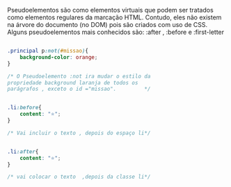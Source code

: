 

<p> Pseudoelementos são como elementos virtuais que podem ser tratados como elementos regulares da marcação HTML. Contudo, eles não existem na árvore do documento (no DOM) pois são criados com uso de CSS. Alguns pseudoelementos mais conhecidos são: :after , :before e :first-letter </p>

```css

.principal p:not(#missao){
    background-color: orange;
}

/* O Pseudoelemento :not ira mudar o estilo da
propriedade background laranja de todos os
parágrafos , exceto o id ="missao".         */

```

```css

.li:before{
    content: "⭐";
}

/* Vai incluir o texto , depois do espaço li*/

```

```css

.li:after{
    content: "⭐";
}

/* vai colocar o texto  ,depois da classe li*/

```

